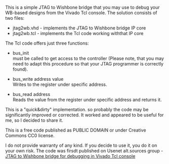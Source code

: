 This is a simple JTAG to Wishbone bridge that you may use to debug your WB-based designs from the Vivado Tcl console.
The solution consists of two files:


  * jtag2wb.vhd - implements the JTAG to Wishbone bridge IP core
  * jtag2wb.tcl - implements the Tcl code working withthat IP core

The Tcl code offers just three functions:

  *  bus_init<br/>
      must be called to get access to the controller
      (Please note, that you may need to adapt this procedure
      so that your JTAG programmer is correctly found).

  *  bus_write address value<br/>
      Writes to the register under specific address.
  
  *  bus_read address<br/>
      Reads the value from the register under specific address
      and returns it.

This is a "quick&dirty" implementation. so probably the code may be significantly improved or corrected. It worked and appeared to be useful for me, so I decided to share it.

This is a free code published as PUBLIC DOMAIN or under Creative Commons CC0 license.

I do not provide warranty of any kind. If you decide to use it, you do it on your own risk.
The code was firsdt published on Usenet alt.sources group - [JTAG to Wishbone bridge for debugging in Vivado Tcl console](https://groups.google.com/d/msg/alt.sources/npW-y9S7qE0/M7vBcFyGCgAJ)
